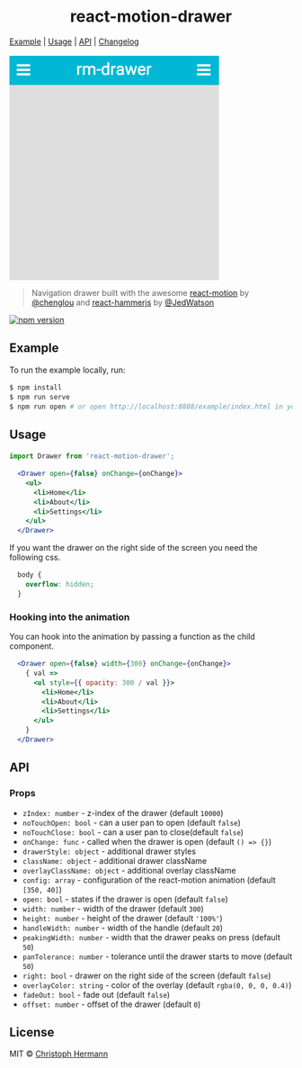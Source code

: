 <h1 align="center">react-motion-drawer</h1>

<p align="center">

  <a href="#example">Example</a> |
  <a href="#usage">Usage</a> |
  <a href="#api">API</a> |
  <a href="CHANGELOG.md">Changelog</a>
  <br><br>
  <img  align="center" src="./media/drawer.gif">
</p>

> Navigation drawer built with the awesome [react-motion][rm] by [@chenglou][c] and [react-hammerjs][rh] by [@JedWatson][j]

[![npm version](https://badge.fury.io/js/react-motion-drawer.svg)](https://badge.fury.io/js/react-motion-drawer)

## Example

To run the example locally, run:
```bash
$ npm install
$ npm run serve
$ npm run open # or open http://localhost:8888/example/index.html in your browser
```

## Usage

```js
import Drawer from 'react-motion-drawer';
```

```jsx
  <Drawer open={false} onChange={onChange}>
    <ul>
      <li>Home</li>
      <li>About</li>
      <li>Settings</li>
    </ul>
  </Drawer>
```

If you want the drawer on the right side of the screen you need the following css.

```css
  body {
    overflow: hidden;
  }
```

### Hooking into the animation

You can hook into the animation by passing a function as the child component.

```jsx
  <Drawer open={false} width={300} onChange={onChange}>
    { val =>
      <ul style={{ opacity: 300 / val }}>
        <li>Home</li>
        <li>About</li>
        <li>Settings</li>
      </ul>
    }
  </Drawer>
```

## API

### Props

* `zIndex: number`           - z-index of the drawer (default `10000`)
* `noTouchOpen: bool`        - can a user pan to open (default `false`)
* `noTouchClose: bool`       - can a user pan to close(default `false`)
* `onChange: func`           - called when the drawer is open (default `() => {}`)
* `drawerStyle: object`      - additional drawer styles
* `className: object`        - additional drawer className
* `overlayClassName: object` - additional overlay className
* `config: array`            - configuration of the react-motion animation (default `[350, 40]`)
* `open: bool`               - states if the drawer is open (default `false`)
* `width: number`            - width of the drawer (default `300`)
* `height: number`           - height of the drawer (default `'100%'`)
* `handleWidth: number`      - width of the handle (default `20`)
* `peakingWidth: number`     - width that the drawer peaks on press (default `50`)
* `panTolerance: number`     - tolerance until the drawer starts to move (default `50`)
* `right: bool`              - drawer on the right side of the screen (default `false`)
* `overlayColor: string`     - color of the overlay (default `rgba(0, 0, 0, 0.4)`)
* `fadeOut: bool`            - fade out (default `false`)
* `offset: number`           - offset of the drawer (default `0`)

## License

MIT © [Christoph Hermann](http://stoeffel.github.io)

[rm]: https://github.com/chenglou/react-motion
[rh]: https://github.com/JedWatson/react-hammerjs
[c]: https://github.com/chenglou
[j]: https://github.com/JedWatson
